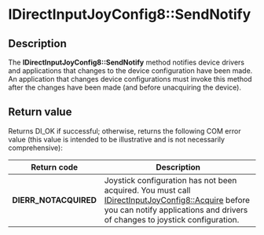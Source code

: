 # IDirectInputJoyConfig8::SendNotify

## Description

The **IDirectInputJoyConfig8::SendNotify**  method notifies device drivers and applications that changes to the device configuration have been made. An application that changes device configurations must invoke this method after the changes have been made (and before unacquiring the device).

## Return value

Returns DI_OK if successful; otherwise, returns the following COM error value (this value is intended to be illustrative and is not necessarily comprehensive):

| Return code | Description |
| --- | --- |
| **DIERR_NOTACQUIRED** | Joystick configuration has not been acquired. You must call [IDirectInputJoyConfig8::Acquire](https://learn.microsoft.com/windows/desktop/api/dinputd/nf-dinputd-idirectinputjoyconfig8-acquire) before you can notify applications and drivers of changes to joystick configuration. |